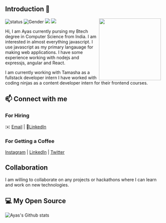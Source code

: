 ## Introduction 👋
<!--https://user-images.githubusercontent.com/5713670/87202985-820dcb80-c2b6-11ea-9f56-7ec461c497c3.gif-->
<img align='right' src='https://octodex.github.com/images/daftpunktocat-thomas.gif' width='200"'>

![status](https://img.shields.io/badge/status-up-brightgreen) ![Gender](https://img.shields.io/badge/gender-%F0%9F%A4%B5-lightgrey) ![](https://img.shields.io/badge/Relationship-Single-red) ![](https://visitor-badge.glitch.me/badge?page_id=github.com/the-pro)

Hi, I am Ayas currently pursing my Btech degree in Computer Science from India. I am interested in almost everything javascript. I use javascript as my primary langauage for making web applications. I have some experience working with nodejs and expressjs, angular and React.

I am currently working with Tamasha as a fullstack developer intern
I have worked with coding ninjas as a content developer intern for their frontend courses.

## 📫 Connect with me
### For Hiring 
✉️ [Email](mailto:rockingayas13@gmail.com) | 💬[LinkedIn](https://linkedin.com/in/ayas-behera-4a806262)

### For Getting a Coffee
[Instagram](https://instagram.com/quick.rush) | [LinkedIn](https://linkedin.com/in/ayas-behera-4a806262) | [Twitter](https://twitter.com/ayasbehera) 

## Collaboration
I am willing to collaborate on any projects or hackathons where I can learn and work on new technologies.

<!--
**the-pro/the-pro** is a ✨ _special_ ✨ repository because its `README.md` (this file) appears on your GitHub profile.

Here are some ideas to get you started:

- 🔭 I’m currently working on ...
- 🌱 I’m currently learning ...
- 👯 I’m looking to collaborate on ...
- 🤔 I’m looking for help with ...
- 💬 Ask me about ...
- 📫 How to reach me: ...
- 😄 Pronouns: ...
- ⚡ Fun fact: ...
-->
## 💻 My Open Source
![Ayas's Github stats](https://github-readme-stats.vercel.app/api?username=the-pro&show_icons=true)
